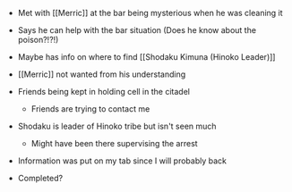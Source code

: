 - Met with [[Merric]] at the bar being mysterious when he was cleaning it
- Says he can help with the bar situation (Does he know about the poison?!?!)
- Maybe has info on where to find [[Shodaku Kimuna (Hinoko Leader)]]
 
- [[Merric]] not wanted from his understanding
- Friends being kept in holding cell in the citadel
    
    - Friends are trying to contact me
- Shodaku is leader of Hinoko tribe but isn't seen much
    
    - Might have been there supervising the arrest
- Information was put on my tab since I will probably back
- Completed?